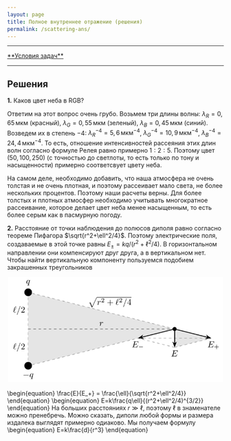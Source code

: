 ```yaml
---
layout: page
title: Полное внутреннее отражение (решения)
permalink: /scattering-ans/
---
```


<hr> 
<a href="/reflection">**Условия задач**</a>
<hr> 


## Решения

**1.** Каков цвет неба в RGB?

Ответим на этот вопрос очень грубо. Возьмем три длины волны: $\lambda_R=0{,}65\,\text{мкм}$ (красный), $\lambda_G=0{,}55\,\text{мкм}$ (зеленый), $\lambda_B=0{,}45\,\text{мкм}$ (синий). Возведем их в степень $-4$: $\lambda_R^{-4}=5{,}6\,\text{мкм}^{-4}$,  $\lambda_G^{-4}=10{,}9\,\text{мкм}^{-4}$, $\lambda_B^{-4}=24{,}4\,\text{мкм}^{-4}$. То есть, отношение интенсивностей рассеяния этих длин волн согласно формуле Релея равно примерно $1:2:5$. Поэтому цвет $(50,100,250)$ (с точностью до светлоты, то есть только по тону и насыщенности) примерно соответсвует цвету неба.

На самом деле, необходимо добавить, что наша атмосфера не очень толстая и не очень плотная, и поэтому рассеивает мало света, не более нескольких процентов. Поэтому наши расчеты верны. Для более толстых и плотных атмосфер необходимо учитывать многократное рассеивание, которое делает цвет неба менее насыщенным, то есть более серым как в пасмурную погоду.

**2.** Расстояние от точки наблюдения до полюсов диполя равно согласно теореме Пифагора $\sqrt{r^2+\ell^2/4}$. Поэтому электрические поля, создаваемые в этой точке равны $E_{\pm}=kq/(r^2+\ell^2/4)$. В горизонтальном направлении они компенсируют друг друга, а в вертикальном нет. Чтобы найти вертикальную компоненту пользуемся подобием закрашенных треугольников

<center><img src="/images/scattering-ans-2.png" width="500"/></center>

\begin{equation} \frac{E}{E_+} = \frac{\ell}{\sqrt{r^2+\ell^2/4}} \end{equation}
\begin{equation} E=k\frac{q\ell}{(r^2+\ell^2/4)^{3/2}} \end{equation}
На больших расстояниях $r\gg\ell$, поэтому $\ell$ в знаменателе можно пренебречь. Можно сказать, диполи любой формы и размера издалека выглядят примерно одиаково. Мы получаем формулу
\begin{equation} E=k\frac{d}{r^3} \end{equation}

